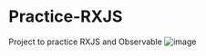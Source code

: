 # Practice-RXJS
Project to practice RXJS and  Observable
![image](https://user-images.githubusercontent.com/53790644/159147863-0f3b7832-73bf-4f9c-a4a2-02270f547c57.png)
